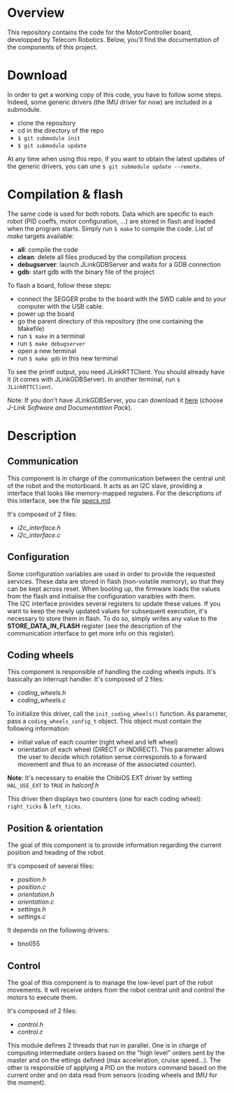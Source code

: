 # Overview
This repository contains the code for the MotorController board, developped
by Telecom Robotics.
Below, you'll find the documentation of the components of this project.

# Download
In order to get a working copy of this code, you have to follow some steps. Indeed,
some generic drivers (the IMU driver for now) are included in a submodule.
- clone the repository
- cd in the directory of the repo
- ```$ git submodule init```
- ```$ git submodule update```

At any time when using this repo, if you want to obtain the latest updates of the generic
drivers, you can une ```$ git submodule update --remote```.

# Compilation & flash
The same code is used for both robots. Data which are specific to each robot (PID
coeffs, motor configuration, ...) are stored in flash and loaded when the program
starts.
Simply run ```$ make``` to compile the code.
List of *make* targets available:
  - **all**: compile the code
  - **clean**: delete all files produced by the compilation process
  - **debugserver**: launch JLinkGDBServer and waits for a GDB connection
  - **gdb**: start gdb with the binary file of the project

To flash a board, follow these steps:
  - connect the SEGGER probe to the board with the SWD cable and to your computer
     with the USB cable.
  - power up the board
  - go the parent directory of this repository (the one containing the Makefile)
  - run ```$ make``` in a terminal
  - run ```$ make debugserver```
  - open a new terminal
  - run ```$ make gdb``` in this new terminal

To see the printf output, you need JLinkRTTClient. You should already have it (it
comes with JLinkGDBServer).
In another terminal, run ```$ JLinkRTTClient```.

Note: If you don't have JLinkGDBServer, you can download it [here](https://www.segger.com/downloads/jlink-beta/)
(choose *J-Link Software and Documentation Pack*).

# Description
## Communication
This component is in charge of the communication between the central unit of the
robot and the motorboard. It acts as an I2C slave, providing a interface that
looks like memory-mapped registers. For the descriptions of this interface, see
the file [specs.md](./specs.md).

It's composed of 2 files:
   - *i2c_interface.h*
   - *i2c_interface.c*

## Configuration
Some configuration variables are used in order to provide the requested services.
These data are stored in flash (non-volatile memory), so that they can be kept across
reset. When booting up, the firmware loads the values from the flash and initialise
the configuration varaibles with them.  
The I2C interface provides several registers to update these values.
If you want to keep the newly updated values for subsequent execution, it's necessary
to store them in flash. To do so, simply writes any value to the **STORE_DATA_IN_FLASH**
register (see the description of the communication interface to get more info on this
register).

## Coding wheels
This component is responsible of handling the coding wheels inputs. It's basically
an interrupt handler.
It's composed of 2 files:
   - *coding_wheels.h*
   - *coding_wheels.c*

To initialize this driver, call the ```init_coding_wheels()``` function. As
parameter, pass a `coding_wheels_config_t` object. This object must contain the
following information:
   - initial value of each counter (right wheel and left wheel)
   - orientation of each wheel (DIRECT or INDIRECT). This parameter allows the user
     to decide which rotation sense corresponds to a forward movement and thus to
     an increase of the associated counter).

**Note**: It's necessary to enable the ChibiOS EXT driver by setting `HAL_USE_EXT` to
`TRUE` in *halconf.h*

This driver then displays two counters (one for each coding wheel): `right_ticks`
& `left_ticks`.

## Position & orientation
The goal of this component is to provide information regarding the current position
and heading of the robot.

It's composed of several files:
   - *position.h*
   - *position.c*
   - *orientation.h*
   - *orientation.c*
   - *settings.h*
   - *settings.c*

It depends on the following drivers:
   - bno055

## Control
The goal of this component is to manage the low-level part of the robot movements.
It will receive orders from the robot central unit and control the motors to
execute them.

It's composed of 2 files:
   - *control.h*
   - *control.c*

This module defines 2 threads that run in parallel. One is in charge of computing
intermediate orders based on the "high level" orders sent by the master and on the
ettings defined (max acceleration, cruise speed...). The other is responsible of
applying a PID on the motors command based on the current order and on data read
from sensors (coding wheels and IMU for the moment).

